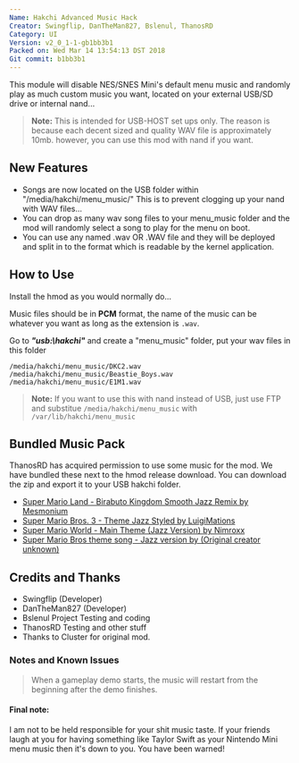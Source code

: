```yaml
---
Name: Hakchi Advanced Music Hack
Creator: Swingflip, DanTheMan827, Bslenul, ThanosRD
Category: UI
Version: v2_0_1-1-gb1bb3b1
Packed on: Wed Mar 14 13:54:13 DST 2018
Git commit: b1bb3b1
---
```


This module will disable NES/SNES Mini's default menu music and randomly play as much custom music you want, located on your external USB/SD drive or internal nand...

> **Note:** This is intended for USB-HOST set ups only. The reason is because each decent sized and quality WAV file is approximately 10mb. however, you can use this mod with nand if you want.

## New Features

 - Songs are now located on the USB folder within "/media/hakchi/menu_music/" This is to prevent clogging up your nand with WAV files...
 - You can drop as many wav song files to your menu_music folder and the mod will randomly select a song to play for the menu on boot.
 - You can use any named .wav OR .WAV file and they will be deployed and split in to the format which is readable by the kernel application.

## How to Use

Install the hmod as you would normally do...

Music files should be in **PCM** format, the name of the music can be whatever you want as long as the extension is `.wav`.

Go to ***"usb:\hakchi"*** and create a "menu_music" folder, put your wav files in this folder

```
/media/hakchi/menu_music/DKC2.wav
/media/hakchi/menu_music/Beastie_Boys.wav
/media/hakchi/menu_music/E1M1.wav
```

> **Note:** If you want to use this with nand instead of USB, just use FTP and substitue `/media/hakchi/menu_music` with `/var/lib/hakchi/menu_music`

## Bundled Music Pack

ThanosRD has acquired permission to use some music for the mod. We have bundled these next to the hmod release download. You can download the zip and export it to your USB hakchi folder. 

- [Super Mario Land - Birabuto Kingdom Smooth Jazz Remix by Mesmonium](https://youtu.be/0Mqw1X0EiUM)
- [Super Mario Bros. 3 - Theme Jazz Styled by LuigiMations](https://youtu.be/QO2YY29FbSo)
- [Super Mario World - Main Theme (Jazz Version) by Nimroxx](https://youtu.be/-ZO8yzMoWdI)
- [Super Mario Bros theme song - Jazz version by (Original creator unknown)](https://youtu.be/QSDvOln5yQA)

## Credits and Thanks
- Swingflip (Developer)
- DanTheMan827 (Developer)
- Bslenul Project Testing and coding
- ThanosRD Testing and other stuff
- Thanks to Cluster for original mod.

### Notes and Known Issues

> When a gameplay demo starts, the music will restart from the beginning after the demo finishes.

#### Final note:
I am not to be held responsible for your shit music taste. If your friends laugh at you for having something like Taylor Swift as your Nintendo Mini menu music then it's down to you. You have been warned!
